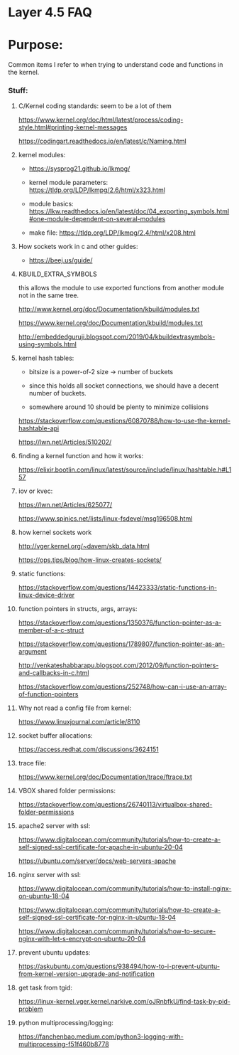 # Layer 4.5 FAQ

# Purpose:
Common items I refer to when trying to understand code and functions in the kernel.

### Stuff:

1) C/Kernel coding standards: seem to be a lot of them

    https://www.kernel.org/doc/html/latest/process/coding-style.html#printing-kernel-messages

    https://codingart.readthedocs.io/en/latest/c/Naming.html

1) kernel modules:

    * https://sysprog21.github.io/lkmpg/

    * kernel module parameters:  https://tldp.org/LDP/lkmpg/2.6/html/x323.html

    * module basics:  https://lkw.readthedocs.io/en/latest/doc/04_exporting_symbols.html#one-module-dependent-on-several-modules

    * make file: https://tldp.org/LDP/lkmpg/2.4/html/x208.html

1) How sockets work in c and other guides:

    * https://beej.us/guide/



1) KBUILD_EXTRA_SYMBOLS

    this allows the module to use exported functions from another module not
    in the same tree.

    http://www.kernel.org/doc/Documentation/kbuild/modules.txt

    https://www.kernel.org/doc/Documentation/kbuild/modules.txt

    http://embeddedguruji.blogspot.com/2019/04/kbuildextrasymbols-using-symbols.html

1) kernel hash tables:

    * bitsize is a power-of-2 size -> number of buckets

    * since this holds all socket connections, we should have a decent number of buckets.

    * somewhere around 10 should be plenty to minimize collisions

    https://stackoverflow.com/questions/60870788/how-to-use-the-kernel-hashtable-api

    https://lwn.net/Articles/510202/


1) finding a kernel function and how it works:

    https://elixir.bootlin.com/linux/latest/source/include/linux/hashtable.h#L157

1) iov or kvec:

    https://lwn.net/Articles/625077/

    https://www.spinics.net/lists/linux-fsdevel/msg196508.html

1) how kernel sockets work

    http://vger.kernel.org/~davem/skb_data.html


    https://ops.tips/blog/how-linux-creates-sockets/


1) static functions:

    https://stackoverflow.com/questions/14423333/static-functions-in-linux-device-driver

1) function pointers in structs, args, arrays:

    https://stackoverflow.com/questions/1350376/function-pointer-as-a-member-of-a-c-struct

    https://stackoverflow.com/questions/1789807/function-pointer-as-an-argument

    http://venkateshabbarapu.blogspot.com/2012/09/function-pointers-and-callbacks-in-c.html

    https://stackoverflow.com/questions/252748/how-can-i-use-an-array-of-function-pointers


1) Why not read a config file from kernel:

    https://www.linuxjournal.com/article/8110



1) socket buffer allocations:

    https://access.redhat.com/discussions/3624151


1) trace file:

    https://www.kernel.org/doc/Documentation/trace/ftrace.txt


1) VBOX shared folder permissions:

    https://stackoverflow.com/questions/26740113/virtualbox-shared-folder-permissions



1) apache2 server with ssl:

   https://www.digitalocean.com/community/tutorials/how-to-create-a-self-signed-ssl-certificate-for-apache-in-ubuntu-20-04

   https://ubuntu.com/server/docs/web-servers-apache


1) nginx server with ssl:

    https://www.digitalocean.com/community/tutorials/how-to-install-nginx-on-ubuntu-18-04

    https://www.digitalocean.com/community/tutorials/how-to-create-a-self-signed-ssl-certificate-for-nginx-in-ubuntu-18-04

    https://www.digitalocean.com/community/tutorials/how-to-secure-nginx-with-let-s-encrypt-on-ubuntu-20-04


1) prevent ubuntu updates:

    https://askubuntu.com/questions/938494/how-to-i-prevent-ubuntu-from-kernel-version-upgrade-and-notification


1) get task from tgid:

   https://linux-kernel.vger.kernel.narkive.com/oJRnbfkU/find-task-by-pid-problem


1) python multiprocessing/logging:

    https://fanchenbao.medium.com/python3-logging-with-multiprocessing-f51f460b8778
